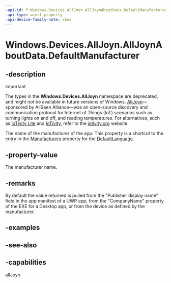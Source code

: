 ```yaml
---
-api-id: P:Windows.Devices.AllJoyn.AllJoynAboutData.DefaultManufacturer
-api-type: winrt property
-api-device-family-note: xbox
---
```


<!-- Property syntax
public string DefaultManufacturer { get;  set; }
-->

# Windows.Devices.AllJoyn.AllJoynAboutData.DefaultManufacturer

## -description

> [!IMPORTANT]
> The types in the **Windows.Devices.AllJoyn** namespace are deprecated, and might not be available in future versions of Windows. [AllJoyn](https://www.alljoyn.org/)&mdash;sponsored by AllSeen Alliance&mdash;was an open-source discovery and communication protocol for Internet of Things (IoT) scenarios such as turning lights on and off, and reading temperatures. For alternatives, such as [IoTivity Lite](https://github.com/iotivity/iotivity-lite) and [IoTivity](https://github.com/iotivity/iotivity), refer to the [iotivity.org](https://iotivity.org/) website.

The name of the manufacturer of the app. This property is a shortcut to the entry in the [Manufacturers](alljoynaboutdata_manufacturers.md) property for the [DefaultLanguage](alljoynaboutdataview_defaultlanguage.md).

## -property-value
The manufacturer name.

## -remarks
By default the value returned is pulled from the "Publisher display name" field in the app manifest of a UWP app, from the "CompanyName" property of the EXE for a Desktop app, or from the device as defined by the manufacturer.

## -examples

## -see-also


## -capabilities
allJoyn
